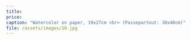 ```yaml
---
title:
price:
caption: "Watercolor on paper, 19x27cm <br> (Passepartout: 30x40cm)"
file: /assets/images/10.jpg
---
```


